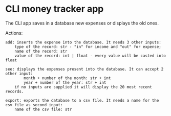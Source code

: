 # CLI money tracker app

The CLI app saves in a database new expenses or displays the old ones.

Actions:

    add: inserts the expense into the database. It needs 3 other inputs:
        type of the record: str - "in" for income and "out" for expense;
        name of the record: str
        value of the record: int | float - every value will be casted into float
    
    see: displays the expenses present into the database. It can accept 2 other input:
            month + number of the month: str + int
            year + number of the year: str + int
        if no inputs are supplied it will display the 20 most recent records.
        
    export: exports the database to a csv file. It needs a name for the csv file as second input:
        name of the csv file: str
